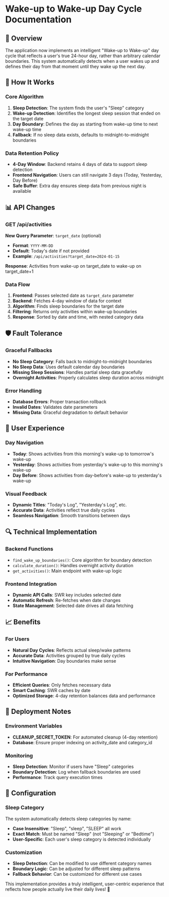 # Wake-up to Wake-up Day Cycle Documentation

## 🎯 Overview
The application now implements an intelligent "Wake-up to Wake-up" day cycle that reflects a user's true 24-hour day, rather than arbitrary calendar boundaries. This system automatically detects when a user wakes up and defines their day from that moment until they wake up the next day.

## 🔧 How It Works

### Core Algorithm
1. **Sleep Detection**: The system finds the user's "Sleep" category
2. **Wake-up Detection**: Identifies the longest sleep session that ended on the target date
3. **Day Boundary**: Defines the day as starting from wake-up time to next wake-up time
4. **Fallback**: If no sleep data exists, defaults to midnight-to-midnight boundaries

### Data Retention Policy
- **4-Day Window**: Backend retains 4 days of data to support sleep detection
- **Frontend Navigation**: Users can still navigate 3 days (Today, Yesterday, Day Before)
- **Safe Buffer**: Extra day ensures sleep data from previous night is available

## 📊 API Changes

### GET /api/activities
**New Query Parameter**: `target_date` (optional)
- **Format**: `YYYY-MM-DD`
- **Default**: Today's date if not provided
- **Example**: `/api/activities?target_date=2024-01-15`

**Response**: Activities from wake-up on target_date to wake-up on target_date+1

### Data Flow
1. **Frontend**: Passes selected date as `target_date` parameter
2. **Backend**: Fetches 4-day window of data for context
3. **Algorithm**: Finds sleep boundaries for the target date
4. **Filtering**: Returns only activities within wake-up boundaries
5. **Response**: Sorted by date and time, with nested category data

## 🛡️ Fault Tolerance

### Graceful Fallbacks
- **No Sleep Category**: Falls back to midnight-to-midnight boundaries
- **No Sleep Data**: Uses default calendar day boundaries
- **Missing Sleep Sessions**: Handles partial sleep data gracefully
- **Overnight Activities**: Properly calculates sleep duration across midnight

### Error Handling
- **Database Errors**: Proper transaction rollback
- **Invalid Dates**: Validates date parameters
- **Missing Data**: Graceful degradation to default behavior

## 🎨 User Experience

### Day Navigation
- **Today**: Shows activities from this morning's wake-up to tomorrow's wake-up
- **Yesterday**: Shows activities from yesterday's wake-up to this morning's wake-up
- **Day Before**: Shows activities from day-before's wake-up to yesterday's wake-up

### Visual Feedback
- **Dynamic Titles**: "Today's Log", "Yesterday's Log", etc.
- **Accurate Data**: Activities reflect true daily cycles
- **Seamless Navigation**: Smooth transitions between days

## 🔍 Technical Implementation

### Backend Functions
- `find_wake_up_boundaries()`: Core algorithm for boundary detection
- `calculate_duration()`: Handles overnight activity duration
- `get_activities()`: Main endpoint with wake-up logic

### Frontend Integration
- **Dynamic API Calls**: SWR key includes selected date
- **Automatic Refresh**: Re-fetches when date changes
- **State Management**: Selected date drives all data fetching

## 📈 Benefits

### For Users
- **Natural Day Cycles**: Reflects actual sleep/wake patterns
- **Accurate Data**: Activities grouped by true daily cycles
- **Intuitive Navigation**: Day boundaries make sense

### For Performance
- **Efficient Queries**: Only fetches necessary data
- **Smart Caching**: SWR caches by date
- **Optimized Storage**: 4-day retention balances data and performance

## 🚀 Deployment Notes

### Environment Variables
- **CLEANUP_SECRET_TOKEN**: For automated cleanup (4-day retention)
- **Database**: Ensure proper indexing on activity_date and category_id

### Monitoring
- **Sleep Detection**: Monitor if users have "Sleep" categories
- **Boundary Detection**: Log when fallback boundaries are used
- **Performance**: Track query execution times

## 🔧 Configuration

### Sleep Category
The system automatically detects sleep categories by name:
- **Case Insensitive**: "Sleep", "sleep", "SLEEP" all work
- **Exact Match**: Must be named "Sleep" (not "Sleeping" or "Bedtime")
- **User-Specific**: Each user's sleep category is detected individually

### Customization
- **Sleep Detection**: Can be modified to use different category names
- **Boundary Logic**: Can be adjusted for different sleep patterns
- **Fallback Behavior**: Can be customized for different use cases

This implementation provides a truly intelligent, user-centric experience that reflects how people actually live their daily lives! 🌅
